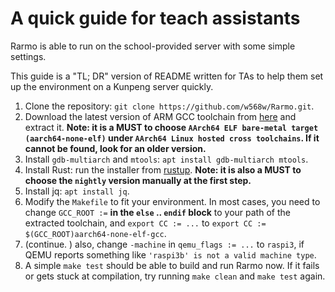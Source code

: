 # A quick guide for teach assistants
Rarmo is able to run on the school-provided server with some simple settings. 

This guide is a "TL; DR" version of README written for TAs to help them set up the environment on a Kunpeng server quickly.

1. Clone the repository: `git clone https://github.com/w568w/Rarmo.git`.
2. Download the latest version of ARM GCC toolchain from [here](https://developer.arm.com/Tools%20and%20Software/GNU%20Toolchain) and extract it. **Note: it is a MUST to choose `AArch64 ELF bare-metal target (aarch64-none-elf)` under `AArch64 Linux hosted cross toolchains`. If it cannot be found, look for an older version.**
3. Install `gdb-multiarch` and `mtools`: `apt install gdb-multiarch mtools`.
4. Install Rust: run the installer from [rustup](https://rustup.rs/). **Note: it is also a MUST to choose the `nightly` version manually at the first step.**
5. Install jq: `apt install jq`.
6. Modify the `Makefile` to fit your environment. In most cases, you need to change `GCC_ROOT :=` **in the `else` .. `endif` block** to your path of the extracted toolchain, and `export CC := ...` to `export CC := $(GCC_ROOT)aarch64-none-elf-gcc`.
6. (continue. ) also, change `-machine` in `qemu_flags := ...` to `raspi3`, if QEMU reports something like `'raspi3b' is not a valid machine type`.
7. A simple `make test` should be able to build and run Rarmo now. If it fails or gets stuck at compilation, try running `make clean` and `make test` again.